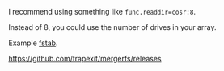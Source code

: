 I recommend using something like `func.readdir=cosr:8`.

Instead of 8, you could use the number of drives in your array.

Example [fstab](https://github.com/chapmanjacobd/computer/blob/main/.github/etc/fstab).

https://github.com/trapexit/mergerfs/releases

